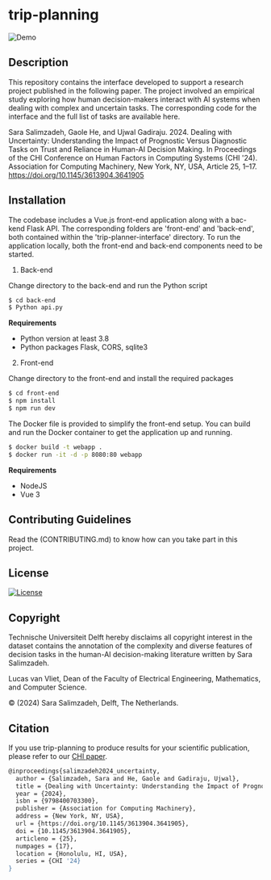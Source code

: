 # trip-planning


![Demo](images/output.gif)

## Description

This repository contains the interface developed to support a research project published in the following paper. The project involved an empirical study exploring how human decision-makers interact with AI systems when dealing with complex and uncertain tasks. The corresponding code for the interface and the full list of tasks are available here. 

Sara Salimzadeh, Gaole He, and Ujwal Gadiraju. 2024. Dealing with Uncertainty: Understanding the Impact of Prognostic Versus Diagnostic Tasks on Trust and Reliance in Human-AI Decision Making. In Proceedings of the CHI Conference on Human Factors in Computing Systems (CHI '24). Association for Computing Machinery, New York, NY, USA, Article 25, 1–17. https://doi.org/10.1145/3613904.3641905


## Installation

The codebase includes a Vue.js front-end application along with a bac-kend Flask API. The corresponding folders are 'front-end' and 'back-end', both contained within the 'trip-planner-interface' directory. To run the application locally, both the front-end and back-end components need to be started.

1. Back-end

Change directory to the back-end and run the Python script

```bash
$ cd back-end
$ Python api.py
```
**Requirements** 
- Python version at least 3.8
- Python packages Flask, CORS, sqlite3

2. Front-end

Change directory to the front-end and install the required packages

```bash
$ cd front-end
$ npm install
$ npm run dev
```

The Docker file is provided to simplify the front-end setup. You can build and run the Docker container to get the application up and running.

```bash
$ docker build -t webapp .
$ docker run -it -d -p 8080:80 webapp
```

**Requirements** 
- NodeJS
- Vue 3


## Contributing Guidelines

Read the (CONTRIBUTING.md) to know how can you take part in this project. 


## License

[![License](https://img.shields.io/badge/License-Apache%202.0-blue.svg)](https://opensource.org/licenses/Apache-2.0)


## Copyright

Technische Universiteit Delft hereby disclaims all copyright interest in the dataset contains the annotation of the complexity and diverse features of decision tasks in the human-AI decision-making literature written by Sara Salimzadeh.

Lucas van Vliet, Dean of the Faculty of Electrical Engineering, Mathematics, and Computer Science.

&copy; (2024) Sara Salimzadeh, Delft, The Netherlands. 

## Citation

If you use trip-planning to produce results for your scientific publication, please refer to our [CHI paper](https://doi.org/10.1145/3613904.3641905). 

```bash
@inproceedings{salimzadeh2024_uncertainty,
  author = {Salimzadeh, Sara and He, Gaole and Gadiraju, Ujwal},
  title = {Dealing with Uncertainty: Understanding the Impact of Prognostic Versus Diagnostic Tasks on Trust and Reliance in Human-AI Decision Making},
  year = {2024},
  isbn = {9798400703300},
  publisher = {Association for Computing Machinery},
  address = {New York, NY, USA},
  url = {https://doi.org/10.1145/3613904.3641905},
  doi = {10.1145/3613904.3641905},
  articleno = {25},
  numpages = {17},
  location = {Honolulu, HI, USA},
  series = {CHI '24}
}
```

